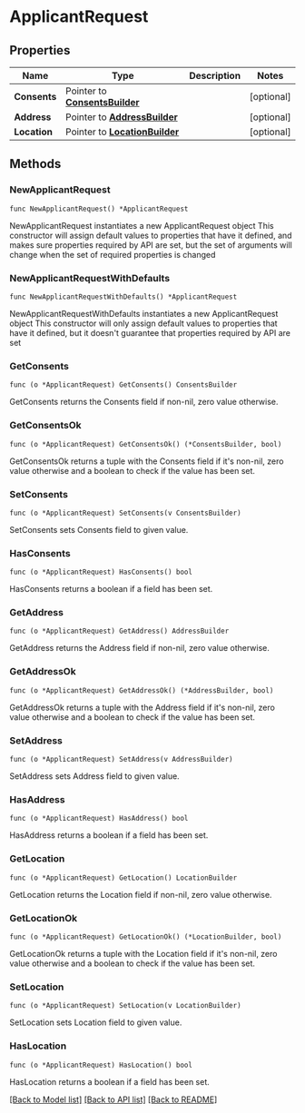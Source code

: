 # ApplicantRequest

## Properties

Name | Type | Description | Notes
------------ | ------------- | ------------- | -------------
**Consents** | Pointer to [**ConsentsBuilder**](ConsentsBuilder.md) |  | [optional] 
**Address** | Pointer to [**AddressBuilder**](AddressBuilder.md) |  | [optional] 
**Location** | Pointer to [**LocationBuilder**](LocationBuilder.md) |  | [optional] 

## Methods

### NewApplicantRequest

`func NewApplicantRequest() *ApplicantRequest`

NewApplicantRequest instantiates a new ApplicantRequest object
This constructor will assign default values to properties that have it defined,
and makes sure properties required by API are set, but the set of arguments
will change when the set of required properties is changed

### NewApplicantRequestWithDefaults

`func NewApplicantRequestWithDefaults() *ApplicantRequest`

NewApplicantRequestWithDefaults instantiates a new ApplicantRequest object
This constructor will only assign default values to properties that have it defined,
but it doesn't guarantee that properties required by API are set

### GetConsents

`func (o *ApplicantRequest) GetConsents() ConsentsBuilder`

GetConsents returns the Consents field if non-nil, zero value otherwise.

### GetConsentsOk

`func (o *ApplicantRequest) GetConsentsOk() (*ConsentsBuilder, bool)`

GetConsentsOk returns a tuple with the Consents field if it's non-nil, zero value otherwise
and a boolean to check if the value has been set.

### SetConsents

`func (o *ApplicantRequest) SetConsents(v ConsentsBuilder)`

SetConsents sets Consents field to given value.

### HasConsents

`func (o *ApplicantRequest) HasConsents() bool`

HasConsents returns a boolean if a field has been set.

### GetAddress

`func (o *ApplicantRequest) GetAddress() AddressBuilder`

GetAddress returns the Address field if non-nil, zero value otherwise.

### GetAddressOk

`func (o *ApplicantRequest) GetAddressOk() (*AddressBuilder, bool)`

GetAddressOk returns a tuple with the Address field if it's non-nil, zero value otherwise
and a boolean to check if the value has been set.

### SetAddress

`func (o *ApplicantRequest) SetAddress(v AddressBuilder)`

SetAddress sets Address field to given value.

### HasAddress

`func (o *ApplicantRequest) HasAddress() bool`

HasAddress returns a boolean if a field has been set.

### GetLocation

`func (o *ApplicantRequest) GetLocation() LocationBuilder`

GetLocation returns the Location field if non-nil, zero value otherwise.

### GetLocationOk

`func (o *ApplicantRequest) GetLocationOk() (*LocationBuilder, bool)`

GetLocationOk returns a tuple with the Location field if it's non-nil, zero value otherwise
and a boolean to check if the value has been set.

### SetLocation

`func (o *ApplicantRequest) SetLocation(v LocationBuilder)`

SetLocation sets Location field to given value.

### HasLocation

`func (o *ApplicantRequest) HasLocation() bool`

HasLocation returns a boolean if a field has been set.


[[Back to Model list]](../README.md#documentation-for-models) [[Back to API list]](../README.md#documentation-for-api-endpoints) [[Back to README]](../README.md)


